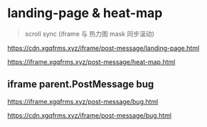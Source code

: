 # landing-page & heat-map

> scroll sync (iframe 与 热力图 mask 同步滚动)


https://cdn.xgqfrms.xyz/iframe/post-message/landing-page.html


https://iframe.xgqfrms.xyz/post-message/heat-map.html

<!-- https://iframe.xgqfrms.xyz/post-message/mask-scroll.html -->

## iframe parent.PostMessage bug

https://iframe.xgqfrms.xyz/post-message/bug.html

https://cdn.xgqfrms.xyz/iframe/post-message/bug.html
